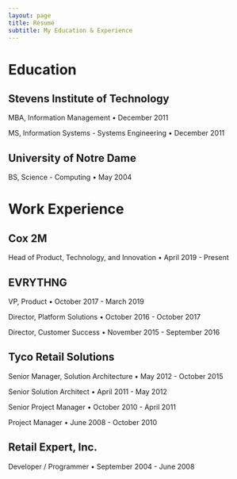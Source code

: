 ```yaml
---
layout: page
title: Résumé
subtitle: My Education & Experience
---
```


# Education
## Stevens Institute of Technology
MBA, Information Management • December 2011

MS, Information Systems - Systems Engineering • December 2011

## University of Notre Dame
BS, Science - Computing • May 2004

# Work Experience
## Cox 2M
Head of Product, Technology, and Innovation • April 2019 - Present

## EVRYTHNG
VP, Product • October 2017 - March 2019

Director, Platform Solutions • October 2016 - October 2017

Director, Customer Success • November 2015 - September 2016

## Tyco Retail Solutions
Senior Manager, Solution Architecture • May 2012 - October 2015

Senior Solution Architect • April 2011 - May 2012

Senior Project Manager • October 2010 - April 2011

Project Manager • June 2008 - October 2010

## Retail Expert, Inc.
Developer / Programmer • September 2004 - June 2008